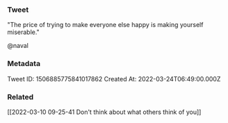 ### Tweet
"The price of trying to make everyone else happy is making yourself miserable."

@naval

### Metadata
Tweet ID: 1506885775841017862
Created At: 2022-03-24T06:49:00.000Z

### Related
[[2022-03-10 09-25-41 Don't think about what others think of you]]

